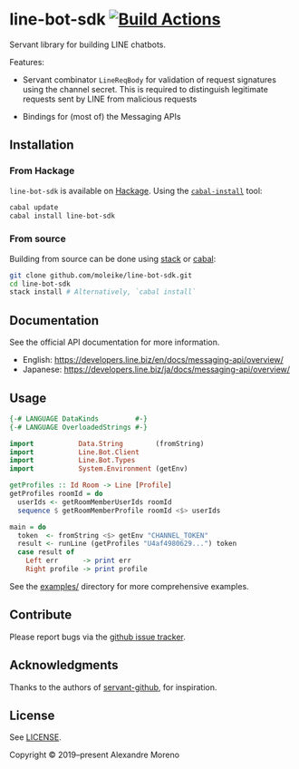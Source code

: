 # line-bot-sdk [![Build Actions](https://github.com/moleike/line-bot-sdk/workflows/build/badge.svg)](https://github.com/moleike/line-bot-sdk/actions)


Servant library for building LINE chatbots. 

Features:

* Servant combinator `LineReqBody` for validation of request signatures using the channel secret. This is required to distinguish legitimate requests sent by LINE from malicious requests

* Bindings for (most of) the Messaging APIs

## Installation

### From Hackage

`line-bot-sdk` is available on [Hackage](https://hackage.haskell.org). Using the [`cabal-install`][cabal] tool:

```bash
cabal update
cabal install line-bot-sdk
```

### From source

Building from source can be done using [stack][stack] or [cabal][cabal]:

```bash
git clone github.com/moleike/line-bot-sdk.git
cd line-bot-sdk
stack install # Alternatively, `cabal install`
```

[cabal]: https://www.haskell.org/cabal
[stack]: https://docs.haskellstack.org/en/stable/README

## Documentation

See the official API documentation for more information.

- English: https://developers.line.biz/en/docs/messaging-api/overview/
- Japanese: https://developers.line.biz/ja/docs/messaging-api/overview/

## Usage

```haskell
{-# LANGUAGE DataKinds         #-}
{-# LANGUAGE OverloadedStrings #-}

import           Data.String        (fromString)
import           Line.Bot.Client
import           Line.Bot.Types
import           System.Environment (getEnv)

getProfiles :: Id Room -> Line [Profile]
getProfiles roomId = do
  userIds <- getRoomMemberUserIds roomId
  sequence $ getRoomMemberProfile roomId <$> userIds

main = do
  token  <- fromString <$> getEnv "CHANNEL_TOKEN"
  result <- runLine (getProfiles "U4af4980629...") token
  case result of
    Left err      -> print err
    Right profile -> print profile
```

See the
[examples/](https://github.com/moleike/line-bot-sdk/tree/master/examples) directory for more comprehensive examples.

## Contribute

Please report bugs via the
[github issue tracker](https://github.com/moleike/line-bot-sdk/issues).

## Acknowledgments

Thanks to the authors of [servant-github](https://hackage.haskell.org/package/servant-github), for inspiration.

## License

See [LICENSE][license].

Copyright © 2019–present Alexandre Moreno

[license]: https://github.com/moleike/line-bot-sdk/blob/master/LICENSE

